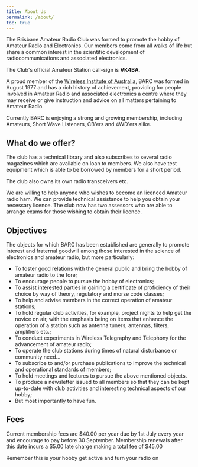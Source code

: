 ```yaml
---
title: About Us
permalink: /about/
toc: true
---
```


The Brisbane Amateur Radio Club was formed to promote the hobby of Amateur Radio and Electronics.
Our members come from all walks of life but share a common interest in the scientific development of
radiocommunications and associated electronics.

The Club's official Amateur Station call-sign is __VK4BA__.

A proud member of the [Wireless Institute of
Australia](http://www.wia.org.au), BARC was formed in August 1977 and has
a rich history of achievement, providing for people involved in Amateur Radio and associated
electronics a centre where they may receive or give instruction and advice on all matters
pertaining to Amateur Radio.

Currently BARC is enjoying a strong and growing membership, including Amateurs, Short Wave
Listeners, CB'ers and 4WD'ers alike.

## What do we offer?

The club has a technical library and also subscribes to several radio magazines which are
available on loan to members. We also have test equipment which is able to be borrowed
by members for a short period.

The club also owns its own radio transceivers etc.

We are willing to help anyone who wishes to become an licenced Amateur radio ham.
We can provide technical assistance to help you obtain your necessary licence. The club
now has two assessors who are able to arrange exams for those wishing to obtain their licence.

## Objectives

The objects for which BARC has been established are generally to promote interest and fraternal
goodwill among those interested in the science of electronics and amateur radio, but more particularly:

* To foster good relations with the general public and bring the hobby of amateur radio to the fore;
* To encourage people to pursue the hobby of electronics;
* To assist interested parties in gaining a certificate of proficiency of their choice by way of theory, regulatory and morse code classes;
* To help and advise members in the correct operation of amateur stations;
* To hold regular club activities, for example, project nights to help get the novice on air, with the emphasis being on items that enhance the operation of a station such as antenna tuners, antennas, filters, amplifiers etc.;
* To conduct experiments in Wireless Telegraphy and Telephony for the advancement of amateur radio;
* To operate the club stations during times of natural disturbance or community need...
* To subscribe to and/or purchase publications to improve the technical and operational standards of members;
* To hold meetings and lectures to pursue the above mentioned objects.
* To produce a newsletter issued to all members so that they can be kept up-to-date with club activities and interesting technical aspects of our hobby;
* But most importantly to have fun.

## Fees

Current membership fees are $40.00 per year due by 1st July every year and encourage to pay before
30 September. Membership renewals after this date incurs a $5.00 late charge making a total fee of $45.00

Remember this is your hobby get active and turn your radio on
